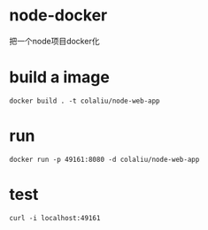 # node-docker
把一个node项目docker化


# build a image
`docker build . -t colaliu/node-web-app`

# run
`docker run -p 49161:8080 -d colaliu/node-web-app`              


# test
`curl -i localhost:49161`